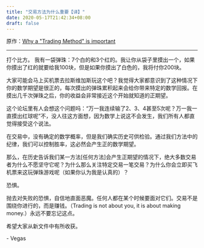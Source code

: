 ```yaml
---
title: "交易方法为什么重要【译】"
date: 2020-05-17T21:42:34+08:00
draft: false
---
```

原作：[Why a "Trading Method" is important](https://www.forexfactory.com/showthread.php?t=4108)

---

打个比方。
我有一袋弹珠：7个白的和3个红的。我让你从袋子里摸出一个，如果你摸出了红的就要给我100块，但是如果你摸出了白色的，我将付你200块。

大家可能会马上买机票去拉斯维加斯玩这个吧？我觉得大家都意识到了这种情况下你的数学期望是很正的，每次摸出的弹珠累积起来会给你带来特定的数学回报。在摸出几千次弹珠之后，你的收益会非常接近这个开始就知道的正期望。

这个论坛里有人会想这个问题吗：“万一我连续输了2、3、4甚至5次呢？万一我一直摸出红球呢”不，没人往这方面想，因为数学上说这不会发生，我们所有人都直觉得接受这个说法。

在交易中，没有确定的数学概率，但是我们确实历史可供检验。通过我们方法中的纪律，我们可以控制胜率，这必然会产生正的数学期望。

那么，在历史告诉我们某一方法[任何方法]会产生正期望的情况下，绝大多数交易者为什么不愿坚守它呢？为什么那么关注特定交易一笔交易？为什么你会立即买飞机票来这玩弹珠游戏呢（如果你认为我是认真的）？

恐惧。

抛去对失败的恐惧，自信地直面恶魔。任何人都在某个时候要面对它们。交易不是围绕你进行的，而是赚钱。（Trading is not about you, it is about making money.）永远不要忘记这点。

希望大家从新文件中有所收获。

\- Vegas
